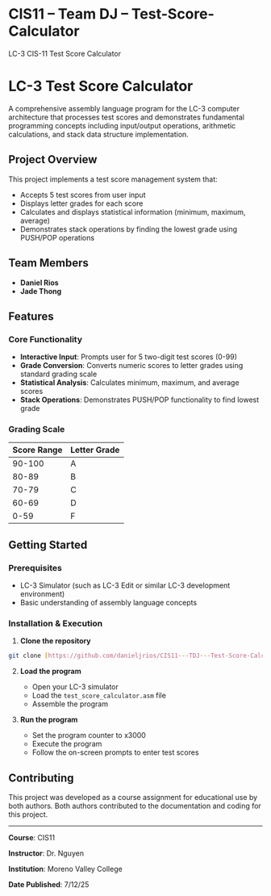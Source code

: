 # CIS11 – Team DJ – Test-Score-Calculator
LC-3 CIS-11 Test Score Calculator
# LC-3 Test Score Calculator

A comprehensive assembly language program for the LC-3 computer architecture that processes test scores and demonstrates fundamental programming concepts including input/output operations, arithmetic calculations, and stack data structure implementation.

## Project Overview

This project implements a test score management system that:
- Accepts 5 test scores from user input
- Displays letter grades for each score
- Calculates and displays statistical information (minimum, maximum, average)
- Demonstrates stack operations by finding the lowest grade using PUSH/POP operations

## Team Members

- **Daniel Rios**
- **Jade Thong**

## Features

### Core Functionality
- **Interactive Input**: Prompts user for 5 two-digit test scores (0-99)
- **Grade Conversion**: Converts numeric scores to letter grades using standard grading scale
- **Statistical Analysis**: Calculates minimum, maximum, and average scores
- **Stack Operations**: Demonstrates PUSH/POP functionality to find lowest grade

### Grading Scale
| Score Range | Letter Grade |
|-------------|--------------|
| 90-100      | A            |
| 80-89       | B            |
| 70-79       | C            |
| 60-69       | D            |
| 0-59        | F            |


## Getting Started

### Prerequisites
- LC-3 Simulator (such as LC-3 Edit or similar LC-3 development environment)
- Basic understanding of assembly language concepts

### Installation & Execution

1. **Clone the repository**
```bash
git clone [https://github.com/danieljrios/CIS11---TDJ---Test-Score-Calculator]
```

2. **Load the program**
   - Open your LC-3 simulator
   - Load the `test_score_calculator.asm` file
   - Assemble the program

3. **Run the program**
   - Set the program counter to x3000
   - Execute the program
   - Follow the on-screen prompts to enter test scores

## Contributing

This project was developed as a course assignment for educational use by both authors. Both authors contributed to the documentation and coding for this project.

---

**Course**: CIS11  

**Instructor**: Dr. Nguyen

**Institution**: Moreno Valley College

**Date Published**: 7/12/25
